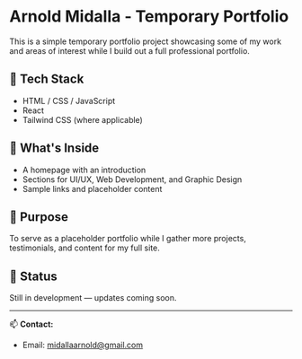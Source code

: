 # Arnold Midalla - Temporary Portfolio

This is a simple temporary portfolio project showcasing some of my work and areas of interest while I build out a full professional portfolio.

## 🔧 Tech Stack

- HTML / CSS / JavaScript
- React
- Tailwind CSS (where applicable)

## 🚀 What's Inside

- A homepage with an introduction
- Sections for UI/UX, Web Development, and Graphic Design
- Sample links and placeholder content

## 🎯 Purpose

To serve as a placeholder portfolio while I gather more projects, testimonials, and content for my full site.

## 📌 Status

Still in development — updates coming soon.

---

📫 **Contact:**

- Email: midallaarnold@gmail.com
